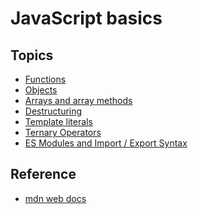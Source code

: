 # JavaScript basics

## Topics

- [Functions](functions.md)
- [Objects](object.md)
- [Arrays and array methods]()
- [Destructuring]()
- [Template literals]()
- [Ternary Operators]()
- [ES Modules and Import / Export Syntax]()


## Reference

- [mdn web docs](https://developer.mozilla.org/en-US/docs/Web/JavaScript)